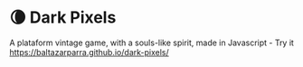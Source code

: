 # 🌘 Dark Pixels


A plataform vintage game, with a souls-like spirit, made in Javascript - Try it
https://baltazarparra.github.io/dark-pixels/
